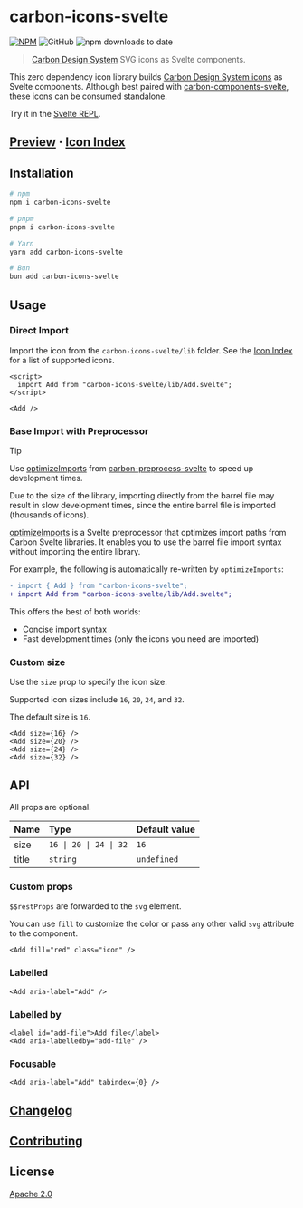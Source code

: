 # carbon-icons-svelte

[![NPM][npm]][npm-url]
![GitHub](https://img.shields.io/github/license/ibm/carbon-icons-svelte?color=262626&style=for-the-badge)
![npm downloads to date](https://img.shields.io/npm/dt/carbon-icons-svelte?color=262626&style=for-the-badge)

> [Carbon Design System](https://github.com/carbon-design-system) SVG icons as Svelte components.

This zero dependency icon library builds [Carbon Design System icons](https://www.carbondesignsystem.com/elements/icons/library) as Svelte components. Although best paired with [carbon-components-svelte](https://github.com/IBM/carbon-components-svelte), these icons can be consumed standalone.

Try it in the [Svelte REPL](https://svelte.dev/repl/931e6a3461434622adad0557579c0a29).

## [Preview](https://carbon-icons-svelte.onrender.com) · [Icon Index](ICON_INDEX.md)

## Installation

```sh
# npm
npm i carbon-icons-svelte

# pnpm
pnpm i carbon-icons-svelte

# Yarn
yarn add carbon-icons-svelte

# Bun
bun add carbon-icons-svelte
```

## Usage

### Direct Import

Import the icon from the `carbon-icons-svelte/lib` folder. See the [Icon Index](ICON_INDEX.md) for a list of supported icons.

```svelte
<script>
  import Add from "carbon-icons-svelte/lib/Add.svelte";
</script>

<Add />
```

### Base Import with Preprocessor

> [!TIP]
> Use [optimizeImports](https://github.com/carbon-design-system/carbon-preprocess-svelte#optimizeimports) from [carbon-preprocess-svelte](https://github.com/carbon-design-system/carbon-preprocess-svelte) to speed up development times.

Due to the size of the library, importing directly from the barrel file may result in slow development times, since the entire barrel file is imported (thousands of icons).

[optimizeImports](https://github.com/carbon-design-system/carbon-preprocess-svelte#optimizeimports) is a Svelte preprocessor that optimizes import paths from Carbon Svelte libraries. It enables you to use the barrel file import syntax without importing the entire library.

For example, the following is automatically re-written by `optimizeImports`:

```diff
- import { Add } from "carbon-icons-svelte";
+ import Add from "carbon-icons-svelte/lib/Add.svelte";
```

This offers the best of both worlds:

- Concise import syntax
- Fast development times (only the icons you need are imported)

### Custom size

Use the `size` prop to specify the icon size.

Supported icon sizes include `16`, `20`, `24`, and `32`.

The default size is `16`.

```svelte
<Add size={16} />
<Add size={20} />
<Add size={24} />
<Add size={32} />
```

## API

All props are optional.

| Name  | Type                                          | Default value |
| :---- | :-------------------------------------------- | :------------ |
| size  | <code>16 &#124; 20 &#124; 24 &#124; 32</code> | `16`          |
| title | `string`                                      | `undefined`   |

### Custom props

`$$restProps` are forwarded to the `svg` element.

You can use `fill` to customize the color or pass any other valid `svg` attribute to the component.

```svelte
<Add fill="red" class="icon" />
```

### Labelled

```svelte
<Add aria-label="Add" />
```

### Labelled by

```svelte
<label id="add-file">Add file</label>
<Add aria-labelledby="add-file" />
```

### Focusable

```svelte
<Add aria-label="Add" tabindex={0} />
```

## [Changelog](CHANGELOG.md)

## [Contributing](CONTRIBUTING.md)

## License

[Apache 2.0](LICENSE)

[npm]: https://img.shields.io/npm/v/carbon-icons-svelte.svg?color=262626&style=for-the-badge
[npm-url]: https://npmjs.com/package/carbon-icons-svelte

